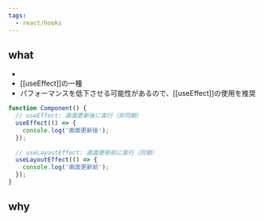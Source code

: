 ```yaml
---
tags:
  - react/hooks
---
```

## what
- 
- [[useEffect]]の一種
- パフォーマンスを低下させる可能性があるので、[[useEffect]]の使用を推奨
```ts
function Component() {
  // useEffect: 画面更新後に実行（非同期）
  useEffect(() => {
    console.log('画面更新後');
  });
  
  // useLayoutEffect: 画面更新前に実行（同期）
  useLayoutEffect(() => {
    console.log('画面更新前');
  });
}
```
## why
